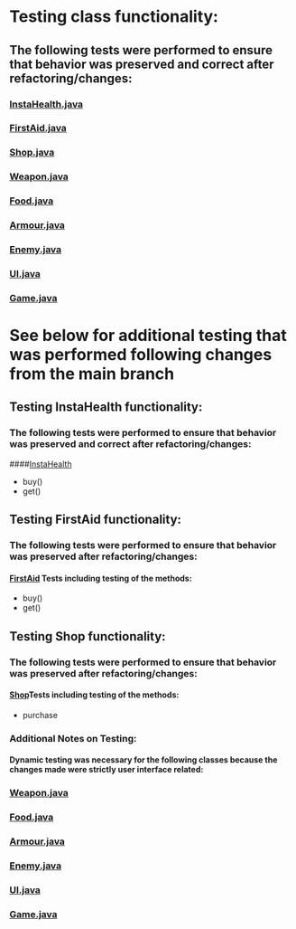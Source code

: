 # Testing class functionality:
## The following tests were performed to ensure that behavior was preserved and correct after refactoring/changes:

 ### [InstaHealth.java](https://github.com/emmamickas/Text-Fighter/blob/duplicateCodeRefactor/src/com/hotmail/kalebmarc/textfighter/item/InstaHealth.java)
 ### [FirstAid.java](https://github.com/emmamickas/Text-Fighter/blob/duplicateCodeRefactor/src/com/hotmail/kalebmarc/textfighter/item/FirstAid.java)
 ### [Shop.java](https://github.com/emmamickas/Text-Fighter/blob/duplicateCodeRefactor/src/com/hotmail/kalebmarc/textfighter/main/Shop.java)
 ### [Weapon.java](https://github.com/emmamickas/Text-Fighter/blob/duplicateCodeRefactor/src/com/hotmail/kalebmarc/textfighter/main/Weapon.java)
 ### [Food.java](https://github.com/emmamickas/Text-Fighter/blob/duplicateCodeRefactor/src/com/hotmail/kalebmarc/textfighter/main/Food.java)
 ### [Armour.java](https://github.com/emmamickas/Text-Fighter/blob/duplicateCodeRefactor/src/com/hotmail/kalebmarc/textfighter/item/Armour.java)
 ### [Enemy.java](https://github.com/emmamickas/Text-Fighter/blob/duplicateCodeRefactor/src/com/hotmail/kalebmarc/textfighter/main/Enemy.java)
 ### [UI.java](https://github.com/emmamickas/Text-Fighter/blob/duplicateCodeRefactor/src/com/hotmail/kalebmarc/textfighter/main/Ui.java)
 ### [Game.java](https://github.com/emmamickas/Text-Fighter/blob/duplicateCodeRefactor/src/com/hotmail/kalebmarc/textfighter/main/Game.java)

# See below for additional testing that was performed following changes from the main branch

## Testing InstaHealth functionality:
### The following tests were performed to ensure that behavior was preserved and correct after refactoring/changes:
 ####[InstaHealth](https://github.com/emmamickas/Text-Fighter/blob/duplicateCodeRefactor/src/com/hotmail/kalebmarc/textfighter/item/InstaHealthTest.java)
 * buy()
 * get()

## Testing FirstAid functionality:
### The following tests were performed to ensure that behavior was preserved after refactoring/changes:
 ####  [FirstAid](https://github.com/emmamickas/Text-Fighter/blob/duplicateCodeRefactor/src/com/hotmail/kalebmarc/textfighter/item/FirstAidTest.java) Tests including testing of the methods:
 * buy()
 * get()
 
 ## Testing Shop functionality:
### The following tests were performed to ensure that behavior was preserved after refactoring/changes:
 ####   [Shop](https://github.com/emmamickas/Text-Fighter/blob/duplicateCodeRefactor/src/com/hotmail/kalebmarc/textfighter/main/ShopTest.java)Tests including testing of the methods:
 * purchase
 
### Additional Notes on Testing:
#### Dynamic testing was necessary for the following classes because the changes made were strictly user interface related:
 ### [Weapon.java](https://github.com/emmamickas/Text-Fighter/blob/duplicateCodeRefactor/src/com/hotmail/kalebmarc/textfighter/main/Weapon.java)
 ### [Food.java](https://github.com/emmamickas/Text-Fighter/blob/duplicateCodeRefactor/src/com/hotmail/kalebmarc/textfighter/main/Food.java)
 ### [Armour.java](https://github.com/emmamickas/Text-Fighter/blob/duplicateCodeRefactor/src/com/hotmail/kalebmarc/textfighter/item/Armour.java)
 ### [Enemy.java](https://github.com/emmamickas/Text-Fighter/blob/duplicateCodeRefactor/src/com/hotmail/kalebmarc/textfighter/main/Enemy.java)
 ### [UI.java](https://github.com/emmamickas/Text-Fighter/blob/duplicateCodeRefactor/src/com/hotmail/kalebmarc/textfighter/main/Ui.java)
 ### [Game.java](https://github.com/emmamickas/Text-Fighter/blob/duplicateCodeRefactor/src/com/hotmail/kalebmarc/textfighter/main/Game.java)

